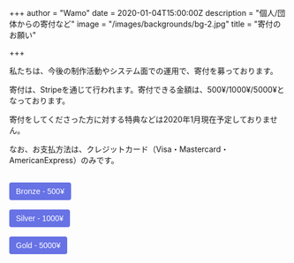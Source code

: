 +++
author = "Wamo"
date = 2020-01-04T15:00:00Z
description = "個人/団体からの寄付など"
image = "/images/backgrounds/bg-2.jpg"
title = "寄付のお願い"

+++
<script src="https://js.stripe.com/v3"></script>
私たちは、今後の制作活動やシステム面での運用で、寄付を募っております。

寄付は、Stripeを通じて行われます。寄付できる金額は、500¥/1000¥/5000¥となっております。

寄付をしてくださった方に対する特典などは2020年1月現在予定しておりません。
<!--more-->
なお、お支払方法は、クレジットカード（Visa・Mastercard・AmericanExpress）のみです。

<br>
<button
  style="background-color:#6772E5;color:#FFF;padding:8px 12px;border:0;border-radius:4px;font-size:1em"
  id="checkout-button-sku_GUtBGGKzxtNvRZ"
  role="link"
>
  Bronze - 500&yen;
</button>

<div id="error-message"></div>

<script>
(function() {
  var stripe = Stripe('pk_live_pr925QBVIDmhyp46e2xgaX5a00zG0BtTNS');

  var checkoutButton = document.getElementById('checkout-button-sku_GUtBGGKzxtNvRZ');
  checkoutButton.addEventListener('click', function () {
    stripe.redirectToCheckout({
      items: [{sku: 'sku_GUtBGGKzxtNvRZ', quantity: 1}],
      successUrl: 'https://lightcube.netlify.com/',
      cancelUrl: 'https://lightcube.netlify.com/',
    })
    .then(function (result) {
      if (result.error) {
        var displayError = document.getElementById('error-message');
        displayError.textContent = result.error.message;
      }
    });
  });
})();
</script>
<br>
<button
  style="background-color:#6772E5;color:#FFF;padding:8px 12px;border:0;border-radius:4px;font-size:1em"
  id="checkout-button-sku_GUtBA1AlxpXxDG"
  role="link"
>
  Silver - 1000&yen;
</button>

<div id="error-message"></div>

<script>
(function() {
  var stripe = Stripe('pk_live_pr925QBVIDmhyp46e2xgaX5a00zG0BtTNS');

  var checkoutButton = document.getElementById('checkout-button-sku_GUtBA1AlxpXxDG');
  checkoutButton.addEventListener('click', function () {
    stripe.redirectToCheckout({
      items: [{sku: 'sku_GUtBA1AlxpXxDG', quantity: 1}],
      successUrl: 'https://lightcube.netlify.com/',
      cancelUrl: 'https://lightcube.netlify.com/',
    })
    .then(function (result) {
      if (result.error) {
        var displayError = document.getElementById('error-message');
        displayError.textContent = result.error.message;
      }
    });
  });
})();
</script>
<br>
<button
  style="background-color:#6772E5;color:#FFF;padding:8px 12px;border:0;border-radius:4px;font-size:1em"
  id="checkout-button-sku_GUtBln7RveVpx6"
  role="link"
>
  Gold - 5000&yen;
</button>

<div id="error-message"></div>

<script>
(function() {
  var stripe = Stripe('pk_live_pr925QBVIDmhyp46e2xgaX5a00zG0BtTNS');

  var checkoutButton = document.getElementById('checkout-button-sku_GUtBln7RveVpx6');
  checkoutButton.addEventListener('click', function () {
    stripe.redirectToCheckout({
      items: [{sku: 'sku_GUtBln7RveVpx6', quantity: 1}],
      successUrl: 'https://lightcube.netlify.com/',
      cancelUrl: 'https://lightcube.netlify.com/',
    })
    .then(function (result) {
      if (result.error) {
        var displayError = document.getElementById('error-message');
        displayError.textContent = result.error.message;
      }
    });
  });
})();
</script>
